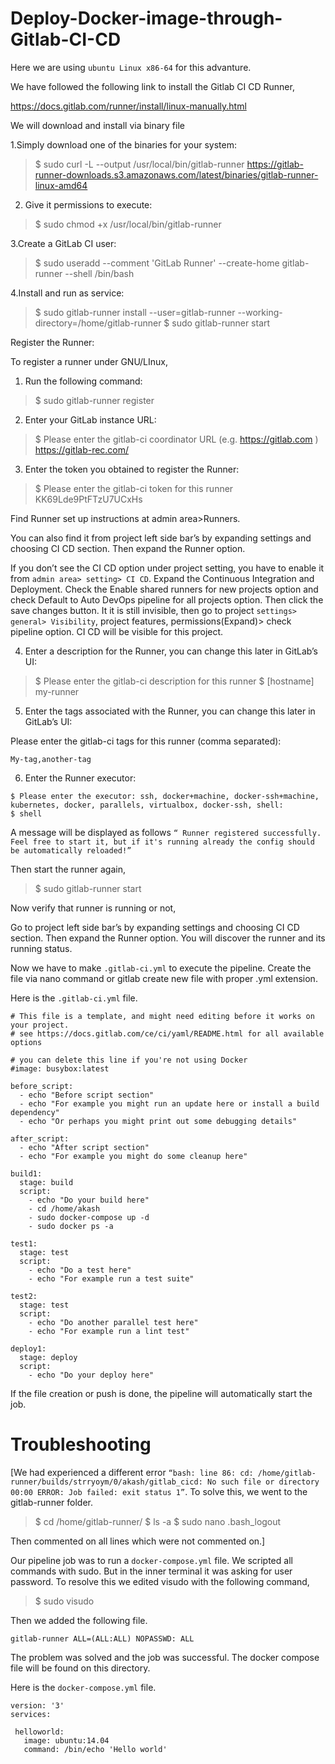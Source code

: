 # Deploy-Docker-image-through-Gitlab-CI-CD 

Here we are using `ubuntu Linux x86-64` for this advanture.


We have followed the following link to install the Gitlab CI CD Runner,

https://docs.gitlab.com/runner/install/linux-manually.html

We will download and install via binary file

1.Simply download one of the binaries for your system:

> $ sudo curl -L --output /usr/local/bin/gitlab-runner https://gitlab-runner-downloads.s3.amazonaws.com/latest/binaries/gitlab-runner-linux-amd64 

2. Give it permissions to execute:

> $ sudo chmod +x /usr/local/bin/gitlab-runner 


3.Create a GitLab CI user:

> $ sudo useradd --comment 'GitLab Runner' --create-home gitlab-runner --shell /bin/bash 

4.Install and run as service:

> $ sudo gitlab-runner install --user=gitlab-runner --working-directory=/home/gitlab-runner
> $ sudo gitlab-runner start


Register the Runner:

To register a runner under GNU/LInux,

1. Run the following command:

> $ sudo gitlab-runner register 

2. Enter your GitLab instance URL:

> $ Please enter the gitlab-ci coordinator URL (e.g. https://gitlab.com )
> https://gitlab-rec.com/


3. Enter the token you obtained to register the Runner:

> $ Please enter the gitlab-ci token for this runner
> KK69Lde9PtFTzU7UCxHs


Find Runner set up instructions at admin area>Runners.

You can also find it from project left side bar’s by expanding settings and choosing CI CD section. Then expand the Runner option. 

If you don’t see the CI CD option under project setting, you have to enable it from `admin area> setting> CI CD`. Expand the Continuous Integration and Deployment. Check the Enable shared runners for new projects option and check Default to Auto DevOps pipeline for all projects option. Then click the save changes button. It it is still invisible, then go to project `settings> general> Visibility`, project features, permissions(Expand)> check pipeline option. CI CD will be visible for this project. 



4. Enter a description for the Runner, you can change this later in GitLab’s UI:

> $ Please enter the gitlab-ci description for this runner
> $ [hostname] my-runner



5. Enter the tags associated with the Runner, you can change this later in GitLab’s UI:

Please enter the gitlab-ci tags for this runner (comma separated):

`My-tag,another-tag`

6. Enter the Runner executor:

```
$ Please enter the executor: ssh, docker+machine, docker-ssh+machine, kubernetes, docker, parallels, virtualbox, docker-ssh, shell:
$ shell
```

A message will be displayed as follows `“ Runner registered successfully. Feel free to start it, but if it's running already the config should be automatically reloaded!”`

Then start the runner again,

> $ sudo gitlab-runner start 

Now verify that runner is running or not,

Go to project left side bar’s by expanding settings and choosing CI CD section. Then expand the Runner option. You will discover the runner and its running status. 


Now we have to make `.gitlab-ci.yml` to execute the pipeline. Create the file via nano command or gitlab create new file with proper .yml extension.

Here is the `.gitlab-ci.yml` file.

```
# This file is a template, and might need editing before it works on your project.
# see https://docs.gitlab.com/ce/ci/yaml/README.html for all available options

# you can delete this line if you're not using Docker
#image: busybox:latest

before_script:
  - echo "Before script section"
  - echo "For example you might run an update here or install a build dependency"
  - echo "Or perhaps you might print out some debugging details"

after_script:
  - echo "After script section"
  - echo "For example you might do some cleanup here"

build1:
  stage: build
  script:
    - echo "Do your build here"
    - cd /home/akash
    - sudo docker-compose up -d
    - sudo docker ps -a

test1:
  stage: test
  script:
    - echo "Do a test here"
    - echo "For example run a test suite"

test2:
  stage: test
  script:
    - echo "Do another parallel test here"
    - echo "For example run a lint test"

deploy1:
  stage: deploy
  script:
    - echo "Do your deploy here"
```

If the file creation or push is done, the pipeline will automatically start the job.

# Troubleshooting

[We had experienced a different error `“bash: line 86: cd: /home/gitlab-runner/builds/strryoym/0/akash/gitlab_cicd: No such file or directory 00:00 ERROR: Job failed: exit status 1”`. To solve this, we went to the gitlab-runner folder. 

> $ cd /home/gitlab-runner/
> $ ls -a
> $ sudo nano .bash_logout

Then commented on all lines which were not commented on.]

Our pipeline job was to run a `docker-compose.yml` file. We scripted all commands with sudo. But in the inner terminal it was asking for user password. To resolve this we edited visudo with the following command, 

> $ sudo visudo 

Then we added the following file.

`gitlab-runner ALL=(ALL:ALL) NOPASSWD: ALL`

The problem was solved and the job was successful. The docker compose file will be found on this directory.


Here is the `docker-compose.yml` file.

```
version: '3'
services:

 helloworld:
   image: ubuntu:14.04
   command: /bin/echo 'Hello world'
```
